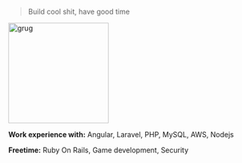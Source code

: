 > Build cool shit, have good time

<img src="https://user-images.githubusercontent.com/13486531/149399974-62f62945-2e06-45a3-a4e0-27b98d1d5cae.png" alt="grug" width="200">

**Work experience with:** Angular, Laravel, PHP, MySQL, AWS, Nodejs

**Freetime:** Ruby On Rails, Game development, Security
